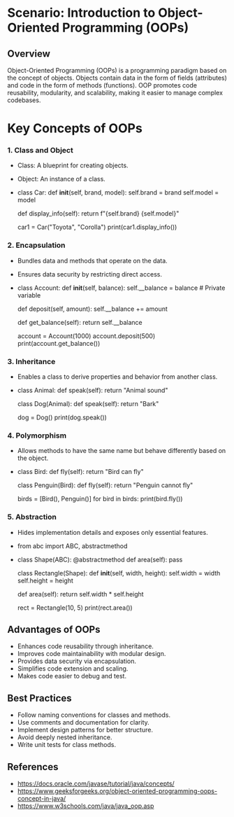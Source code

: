 # Scenario: Introduction to Object-Oriented Programming (OOPs)

## Overview
Object-Oriented Programming (OOPs) is a programming paradigm based on the concept of objects. Objects contain data in the form of fields (attributes) and code in the form of methods (functions). OOP promotes code reusability, modularity, and scalability, making it easier to manage complex codebases.

# Key Concepts of OOPs

### 1. Class and Object
* Class: A blueprint for creating objects.
* Object: An instance of a class.
* class Car:
    def __init__(self, brand, model):
        self.brand = brand
        self.model = model

     def display_info(self):
        return f"{self.brand} {self.model}"

  car1 = Car("Toyota", "Corolla")
  print(car1.display_info())

### 2. Encapsulation
* Bundles data and methods that operate on the data.
* Ensures data security by restricting direct access.
* class Account:
    def __init__(self, balance):
        self.__balance = balance  # Private variable

    def deposit(self, amount):
        self.__balance += amount

    def get_balance(self):
        return self.__balance

    account = Account(1000)
    account.deposit(500)
    print(account.get_balance())

### 3. Inheritance
* Enables a class to derive properties and behavior from another class.
* class Animal:
    def speak(self):
        return "Animal sound"

  class Dog(Animal):
    def speak(self):
        return "Bark"

  dog = Dog()
  print(dog.speak())

### 4. Polymorphism
* Allows methods to have the same name but behave differently based on the object.
* class Bird:
    def fly(self):
        return "Bird can fly"

   class Penguin(Bird):
    def fly(self):
        return "Penguin cannot fly"

   birds = [Bird(), Penguin()]
   for bird in birds:
   print(bird.fly())

### 5. Abstraction
* Hides implementation details and exposes only essential features.
* from abc import ABC, abstractmethod

* class Shape(ABC):
    @abstractmethod
    def area(self):
        pass

   class Rectangle(Shape):
    def __init__(self, width, height):
        self.width = width
        self.height = height

    def area(self):
        return self.width * self.height

   rect = Rectangle(10, 5)
   print(rect.area())

## Advantages of OOPs
* Enhances code reusability through inheritance.
* Improves code maintainability with modular design.
* Provides data security via encapsulation.
* Simplifies code extension and scaling.
* Makes code easier to debug and test.

## Best Practices
* Follow naming conventions for classes and methods.
* Use comments and documentation for clarity.
* Implement design patterns for better structure.
* Avoid deeply nested inheritance.
* Write unit tests for class methods.

## References

* https://docs.oracle.com/javase/tutorial/java/concepts/
* https://www.geeksforgeeks.org/object-oriented-programming-oops-concept-in-java/
* https://www.w3schools.com/java/java_oop.asp
